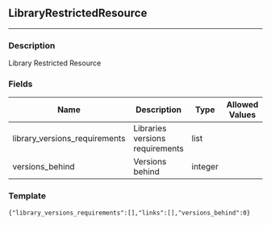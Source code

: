 ## LibraryRestrictedResource
---
### Description
Library Restricted Resource
### Fields
| Name | Description | Type | Allowed Values | Required |
| ---- | ----------- | ---- | -------------- | -------- |
| library_versions_requirements | Libraries versions requirements | list |  | false |
| versions_behind | Versions behind | integer |  | false |
### Template
```
{"library_versions_requirements":[],"links":[],"versions_behind":0}
```
